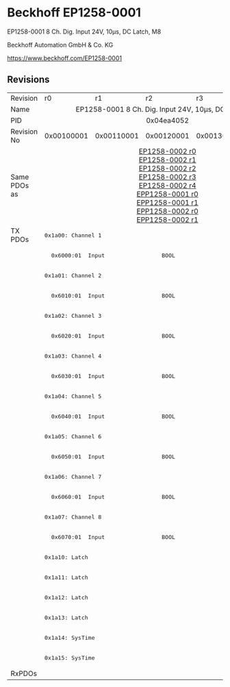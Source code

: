 # Beckhoff EP1258-0001

EP1258-0001 8 Ch. Dig. Input 24V, 10µs, DC Latch, M8

Beckhoff Automation GmbH & Co. KG

https://www.beckhoff.com/EP1258-0001

## Revisions
<table>
<tr>
<td>Revision</td>
<td>r0</td>
<td>r1</td>
<td>r2</td>
<td>r3</td>
<td>r4</td>
</tr>
<tr>
<td>Name</td>
<td colspan=5 align="center">EP1258-0001 8 Ch. Dig. Input 24V, 10µs, DC Latch, M8</td>
</tr>
<tr>
<td>PID</td>
<td colspan=5 align="center">0x04ea4052</td>
</tr>
<tr>
<td>Revision No</td>
<td>0x00100001</td>
<td>0x00110001</td>
<td>0x00120001</td>
<td>0x00130001</td>
<td>0x00140001</td>
</tr>
<tr>
<td>Same PDOs as</td>
<td colspan=5 align="center"><a href="EP1258-0002.md">EP1258-0002 r0</a><br/><a href="EP1258-0002.md">EP1258-0002 r1</a><br/><a href="EP1258-0002.md">EP1258-0002 r2</a><br/><a href="EP1258-0002.md">EP1258-0002 r3</a><br/><a href="EP1258-0002.md">EP1258-0002 r4</a><br/><a href="EPP1258-0001.md">EPP1258-0001 r0</a><br/><a href="EPP1258-0001.md">EPP1258-0001 r1</a><br/><a href="EPP1258-0002.md">EPP1258-0002 r0</a><br/><a href="EPP1258-0002.md">EPP1258-0002 r1</a></td>
</tr>
<tr>
<td rowspan=22 valign=top>TX PDOs</td>
<td colspan=5 align="left"><pre>0x1a00: Channel 1</pre></td>
<td></td>
</tr>
<tr>
<td colspan=5 align="left"><pre>  0x6000:01  Input                 BOOL</pre></td>
</tr>
<tr>
<td colspan=5 align="left"><pre>0x1a01: Channel 2</pre></td>
</tr>
<tr>
<td colspan=5 align="left"><pre>  0x6010:01  Input                 BOOL</pre></td>
</tr>
<tr>
<td colspan=5 align="left"><pre>0x1a02: Channel 3</pre></td>
</tr>
<tr>
<td colspan=5 align="left"><pre>  0x6020:01  Input                 BOOL</pre></td>
</tr>
<tr>
<td colspan=5 align="left"><pre>0x1a03: Channel 4</pre></td>
</tr>
<tr>
<td colspan=5 align="left"><pre>  0x6030:01  Input                 BOOL</pre></td>
</tr>
<tr>
<td colspan=5 align="left"><pre>0x1a04: Channel 5</pre></td>
</tr>
<tr>
<td colspan=5 align="left"><pre>  0x6040:01  Input                 BOOL</pre></td>
</tr>
<tr>
<td colspan=5 align="left"><pre>0x1a05: Channel 6</pre></td>
</tr>
<tr>
<td colspan=5 align="left"><pre>  0x6050:01  Input                 BOOL</pre></td>
</tr>
<tr>
<td colspan=5 align="left"><pre>0x1a06: Channel 7</pre></td>
</tr>
<tr>
<td colspan=5 align="left"><pre>  0x6060:01  Input                 BOOL</pre></td>
</tr>
<tr>
<td colspan=5 align="left"><pre>0x1a07: Channel 8</pre></td>
</tr>
<tr>
<td colspan=5 align="left"><pre>  0x6070:01  Input                 BOOL</pre></td>
</tr>
<tr>
<td colspan=5 align="left"><pre>0x1a10: Latch</pre></td>
</tr>
<tr>
<td colspan=5 align="left"><pre>0x1a11: Latch</pre></td>
</tr>
<tr>
<td colspan=5 align="left"><pre>0x1a12: Latch</pre></td>
</tr>
<tr>
<td colspan=5 align="left"><pre>0x1a13: Latch</pre></td>
</tr>
<tr>
<td colspan=5 align="left"><pre>0x1a14: SysTime</pre></td>
</tr>
<tr>
<td colspan=5 align="left"><pre>0x1a15: SysTime</pre></td>
</tr>
<tr>
<td>RxPDOs</td>
<td colspan=5 align="left"></td>
</tr>
</table>
